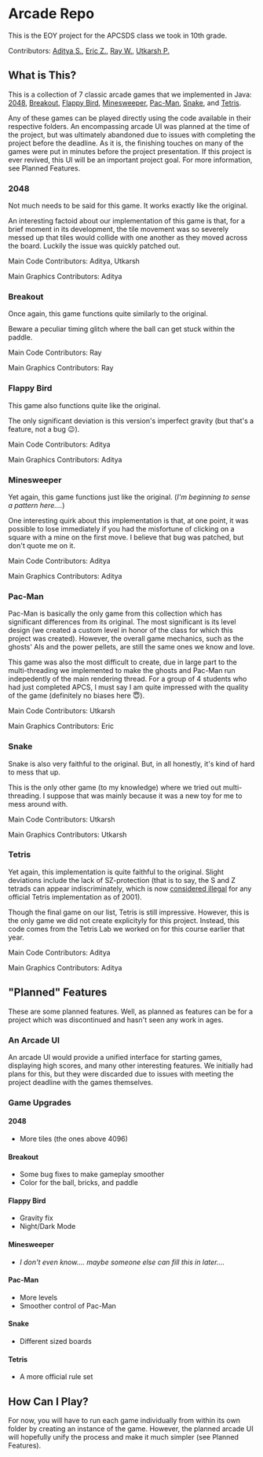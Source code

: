 # Arcade Repo
This is the EOY project for the APCSDS class we took in 10th grade.

Contributors: [Aditya S.](https://github.com/baboondude), [Eric Z.](https://github.com/stephsplash30), [Ray W.](https://github.com/rbuckets), [Utkarsh P.](https://github.com/utk003)

## What is This?
This is a collection of 7 classic arcade games that we implemented in Java: [2048](https://en.wikipedia.org/wiki/2048_(video_game)), [Breakout](https://en.wikipedia.org/wiki/Breakout_(video_game)), [Flappy Bird](https://en.wikipedia.org/wiki/Flappy_Bird), [Minesweeper](https://en.wikipedia.org/wiki/Minesweeper_(video_game)), [Pac-Man](https://en.wikipedia.org/wiki/Pac-Man), [Snake](https://en.wikipedia.org/wiki/Snake_(video_game_genre)), and [Tetris](https://en.wikipedia.org/wiki/Tetris).

Any of these games can be played directly using the code available in their respective folders. An encompassing arcade UI was planned at the time of the project, but was ultimately abandoned due to issues with completing the project before the deadline. As it is, the finishing touches on many of the games were put in minutes before the project presentation. If this project is ever revived, this UI will be an important project goal. For more information, see Planned Features.

### 2048
Not much needs to be said for this game. It works exactly like the original.

An interesting factoid about our implementation of this game is that, for a brief moment in its development, the tile movement was so severely messed up that tiles would collide with one another as they moved across the board. Luckily the issue was quickly patched out.

Main Code Contributors: Aditya, Utkarsh

Main Graphics Contributors: Aditya

### Breakout
Once again, this game functions quite similarly to the original.

Beware a peculiar timing glitch where the ball can get stuck within the paddle.

Main Code Contributors: Ray

Main Graphics Contributors: Ray

### Flappy Bird
This game also functions quite like the original.

The only significant deviation is this version's imperfect gravity (but that's a feature, not a bug :wink:).

Main Code Contributors: Aditya

Main Graphics Contributors: Aditya

### Minesweeper
Yet again, this game functions just like the original. (*I'm beginning to sense a pattern here....*)

One interesting quirk about this implementation is that, at one point, it was possible to lose immediately if you had the misfortune of clicking on a square with a mine on the first move. I believe that bug was patched, but don't quote me on it.

Main Code Contributors: Aditya

Main Graphics Contributors: Aditya

### Pac-Man
Pac-Man is basically the only game from this collection which has significant differences from its original. The most significant is its level design (we created a custom level in honor of the class for which this project was created). However, the overall game mechanics, such as the ghosts' AIs and the power pellets, are still the same ones we know and love.

This game was also the most difficult to create, due in large part to the multi-threading we implemented to make the ghosts and Pac-Man run indepedently of the main rendering thread. For a group of 4 students who had just completed APCS, I must say I am quite impressed with the quality of the game (definitely no biases here :innocent:).

Main Code Contributors: Utkarsh

Main Graphics Contributors: Eric

### Snake
Snake is also very faithful to the original. But, in all honestly, it's kind of hard to mess that up.

This is the only other game (to my knowledge) where we tried out multi-threading. I suppose that was mainly because it was a new toy for me to mess around with.

Main Code Contributors: Utkarsh

Main Graphics Contributors: Utkarsh

### Tetris
Yet again, this implementation is quite faithful to the original. Slight deviations include the lack of SZ-protection (that is to say, the S and Z tetrads can appear indiscriminately, which is now [considered illegal](https://en.wikipedia.org/wiki/Tetris#Infinite_game_question) for any official Tetris implementation as of 2001).

Though the final game on our list, Tetris is still impressive. However, this is the only game we did not create explicityly for this project. Instead, this code comes from the Tetris Lab we worked on for this course earlier that year.

Main Code Contributors: Aditya

Main Graphics Contributors: Aditya

## "Planned" Features
These are some planned features. Well, as planned as features can be for a project which was discontinued and hasn't seen any work in ages.
### An Arcade UI
An arcade UI would provide a unified interface for starting games, displaying high scores, and many other interesting features. We initially had plans for this, but they were discarded due to issues with meeting the project deadline with the games themselves.

### Game Upgrades
#### 2048
* More tiles (the ones above 4096)

#### Breakout
* Some bug fixes to make gameplay smoother
* Color for the ball, bricks, and paddle

#### Flappy Bird
* Gravity fix
* Night/Dark Mode

#### Minesweeper
* *I don't even know.... maybe someone else can fill this in later....*

#### Pac-Man
* More levels
* Smoother control of Pac-Man

#### Snake
* Different sized boards

#### Tetris
* A more official rule set

## How Can I Play?
For now, you will have to run each game individually from within its own folder by creating an instance of the game. However, the planned arcade UI will hopefully unify the process and make it much simpler (see Planned Features).
